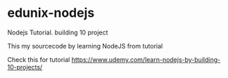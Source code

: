 # edunix-nodejs
Nodejs Tutorial. building 10 project

This my sourcecode by learning NodeJS from tutorial 

Check this for tutorial
https://www.udemy.com/learn-nodejs-by-building-10-projects/

